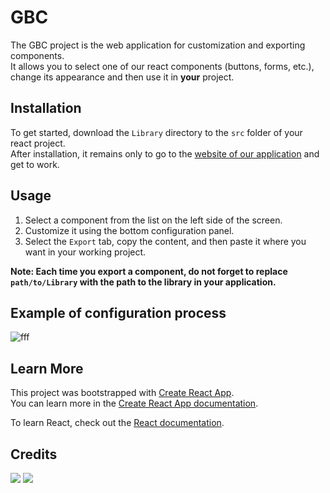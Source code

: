 # GBC

The GBC project is the web application for customization and exporting components.</br>
It allows you to select one of our react components (buttons, forms, etc.), change its appearance and then use it in **your** project.

## Installation

To get started, download the `Library` directory to the `src` folder of your react project.</br>
After installation, it remains only to go to the [website of our application](https://gbc-project.netlify.app/) and get to work.

## Usage

1. Select a component from the list on the left side of the screen.
2. Customize it using the bottom configuration panel.
3. Select the `Export` tab, copy the content, and then paste it where you want in your working project.

**Note: Each time you export a component, do not forget to replace `path/to/Library` with the path to the library in your application.**

## Example of configuration process

![fff](https://user-images.githubusercontent.com/70811661/120674147-7b72de80-c49c-11eb-876a-f8fea89aa8d1.gif)

## Learn More

This project was bootstrapped with [Create React App](https://github.com/facebook/create-react-app).</br>
You can learn more in the [Create React App documentation](https://facebook.github.io/create-react-app/docs/getting-started).

To learn React, check out the [React documentation](https://reactjs.org/).

## Credits

[![](https://github.com/lenix123.png?size=50)](https://github.com/lenix123)
[![](https://github.com/2kurtki.png?size=50)](https://github.com/2kurtki)

